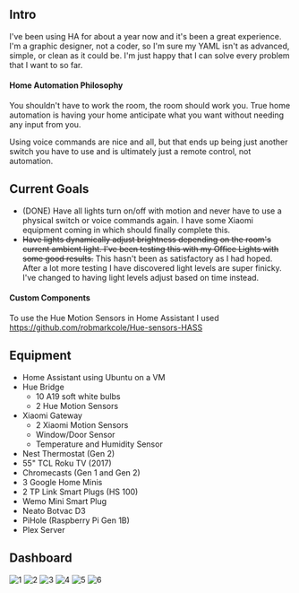 ## Intro

I've been using HA for about a year now and it's been a great experience. I'm a graphic designer, not a coder, so I'm sure my YAML isn't as advanced, simple, or clean as it could be. I'm just happy that I can solve every problem that I want to so far.

#### Home Automation Philosophy

You shouldn't have to work the room, the room should work you. True home automation is having your home anticipate what you want without needing any input from you.

Using voice commands are nice and all, but that ends up being just another switch you have to use and is ultimately just a remote control, not automation.

## Current Goals
- (DONE) Have all lights turn on/off with motion and never have to use a physical switch or voice commands again. I have some Xiaomi equipment coming in which should finally complete this.
- ~~Have lights dynamically adjust brightness depending on the room's current ambient light. I've been testing this with my Office Lights with some good results.~~ This hasn't been as satisfactory as I had hoped. After a lot more testing I have discovered light levels are super finicky. I've changed to having light levels adjust based on time instead.

#### Custom Components
To use the Hue Motion Sensors in Home Assistant I used https://github.com/robmarkcole/Hue-sensors-HASS

## Equipment
- Home Assistant using Ubuntu on a VM
- Hue Bridge
  - 10 A19 soft white bulbs
  - 2 Hue Motion Sensors
- Xiaomi Gateway
  - 2 Xiaomi Motion Sensors
  - Window/Door Sensor
  - Temperature and Humidity Sensor
- Nest Thermostat (Gen 2)
- 55" TCL Roku TV (2017)
- Chromecasts (Gen 1 and Gen 2)
- 3 Google Home Minis
- 2 TP Link Smart Plugs (HS 100)
- Wemo Mini Smart Plug
- Neato Botvac D3
- PiHole (Raspberry Pi Gen 1B)
- Plex Server

## Dashboard
![1](https://i.imgur.com/Pm1EF5u.jpg)
![2](https://i.imgur.com/7FXiCDn.jpg)
![3](https://i.imgur.com/ICEhZFK.jpg)
![4](https://i.imgur.com/dBqltpE.jpg)
![5](https://i.imgur.com/9lztfUv.jpg)
![6](https://i.imgur.com/ZZvm06v.jpg)
